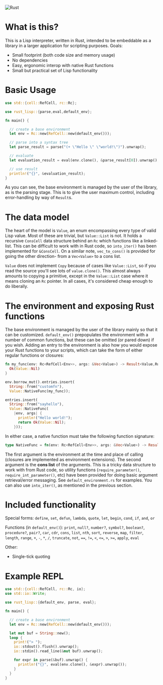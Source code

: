 ![Rust](https://github.com/brundonsmith/rust-lisp/workflows/Rust/badge.svg)

# What is this?

This is a Lisp interpreter, written in Rust, intended to be embeddable as a 
library in a larger application for scripting purposes. Goals:
- Small footprint (both code size and memory usage)
- No dependencies
- Easy, ergonomic interop with native Rust functions
- Small but practical set of Lisp functionality

# Basic Usage

```rust
use std::{cell::RefCell, rc::Rc};

use rust_lisp::{parse,eval,default_env};

fn main() {

  // create a base environment
  let env = Rc::new(RefCell::new(default_env()));

  // parse into a syntax tree
  let parse_result = parse("(+ \"Hello \" \"world!\")").unwrap();

  // evaluate
  let evaluation_result = eval(env.clone(), &parse_result[0]).unwrap();

  // use result
  println!("{}", &evaluation_result);
}
```

As you can see, the base environment is managed by the user of the library, as 
is the parsing stage. This is to give the user maximum control, including 
error-handling by way of `Result`s.

# The data model

The heart of the model is `Value`, an enum encompassing every type of valid Lisp
value. Most of these are trivial, but `Value::List` is not. It holds a 
recursive `ConsCell` data structure behind an `Rc` which functions like a 
linked-list. This can be difficult to work with in Rust code, so `into_iter()`
has been implemented for `&ConsCell`. On a similar 
note, `vec_to_cons()` is provided for going the other direction- from a 
`Vec<Value>` to a cons list.

`Value` does not implement `Copy` because of cases like `Value::List`, so if you
read the source you'll see lots of `value.clone()`. This almost always amounts 
to copying a primitive, except in the `Value::List` case where it means cloning
an `Rc` pointer. In all cases, it's considered cheap enough to do liberally.


# The environment and exposing Rust functions

The base environment is managed by the user of the library mainly so that it 
can be customized. `default_env()` prepopulates the environment with a number 
of common functions, but these can be omitted (or pared down) if you wish. 
Adding an entry to the environment is also how you would expose your Rust 
functions to your scripts, which can take the form of either regular functions 
or closures:

```rust
fn my_func(env: Rc<RefCell<Env>>, args: &Vec<Value>) -> Result<Value,RuntimeError> {
  Ok(Value::Nil)
}
```
```rust
env.borrow_mut().entries.insert(
  String::from("customfn"), 
  Value::NativeFunc(my_func));
```

```rust
entries.insert(
  String::from("sayhello"),
  Value::NativeFunc(
    |env, args| {
      println!("Hello world!");
      return Ok(Value::Nil);
    }));
```

In either case, a native function must take the following function signature:
```rust
type NativeFunc = fn(env: Rc<RefCell<Env>>, args: &Vec<Value>) -> Result<Value, RuntimeError>;
```

The first argument is the environment at the time and place of calling 
(closures are implemented as environment extensions). The second argument is the
**cons list** of the arguments. This is a tricky data structure to work with
from Rust code, so utility functions (`require_parameter()`, 
`require_int_parameter()`, etc) have been provided for doing basic argument 
retrieval/error messaging. See `default_environment.rs` for examples. You can 
also use `into_iter()`, as mentioned in the previous section.

# Included functionality

Special forms:
`define`, `set`, `defun`, `lambda`, `quote`, `let`, `begin`, `cond`, `if`, 
`and`, `or`

Functions (in `default_env()`):
`print`, `null?`, `number?`, `symbol?`, `boolean?`, `procedure?`, `pair?`, 
`car`, `cdr`, `cons`, `list`, `nth`, `sort`, `reverse`, `map`, `filter`, 
`length`, `range`, `+`, `-`, `*`, `/`, `truncate`, `not`, `==`, `!=`, `<`, `<=`,
`>`, `>=`, `apply`, `eval`

Other:
- Single-tick quoting

# Example REPL

```rust
use std::{cell::RefCell, rc::Rc, io};
use std::io::Write;

use rust_lisp::{default_env, parse, eval};

fn main() {

  // create a base environment
  let env = Rc::new(RefCell::new(default_env()));

  let mut buf = String::new();
  loop {
    print!("> ");
    io::stdout().flush().unwrap();
    io::stdin().read_line(&mut buf).unwrap();

    for expr in parse(&buf).unwrap() {
      println!("{}", eval(env.clone(), &expr).unwrap());
    }
  }
}
```